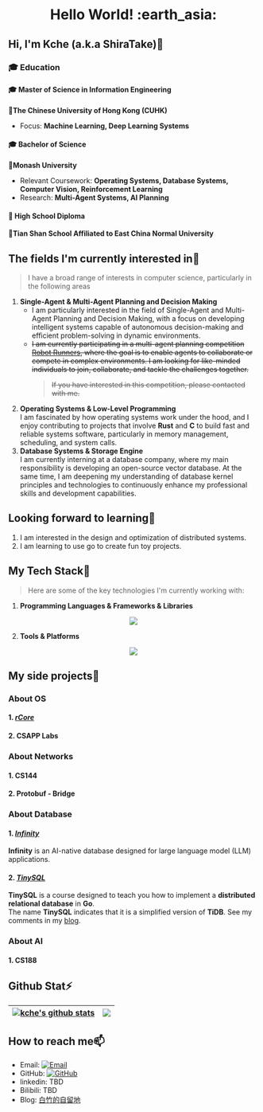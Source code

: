 <h1 align= "center"><b>Hello World! :earth_asia:</b></h1>


## Hi, I'm Kche (a.k.a ShiraTake)👋 
### 🎓 Education  

#### 🎓 Master of Science in Information Engineering  
📍**The Chinese University of Hong Kong (CUHK)**
- Focus: **Machine Learning, Deep Learning Systems**  

#### 🎓 Bachelor of Science  
📍**Monash University** 
- Relevant Coursework: **Operating Systems, Database Systems, Computer Vision, Reinforcement Learning**
- Research: **Multi-Agent Systems, AI Planning**    

#### 🏫 High School Diploma  
📍**Tian Shan School Affiliated to East China Normal University**   


## The fields I'm currently interested in💬
>  I have a broad range of interests in computer science, particularly in the following areas
1. **Single-Agent & Multi-Agent Planning and Decision Making**  
   - I am particularly interested in the field of Single-Agent and Multi-Agent Planning and Decision Making, with a focus on developing intelligent systems capable of autonomous decision-making and efficient problem-solving in dynamic environments.
   - ~~I am currently participating in a multi-agent planning competition [Robot Runners](https://www.leagueofrobotrunners.org/), where the goal is to enable agents to collaborate or compete in complex environments. I am looking for like-minded individuals to join, collaborate, and tackle the challenges together.~~
     > ~~If you have interested in this competition, please contacted with me.~~
2. **Operating Systems & Low-Level Programming**  
   I am fascinated by how operating systems work under the hood, and I enjoy contributing to projects that involve **Rust** and **C** to build fast and reliable systems software, particularly in memory management, scheduling, and system calls.
3. **Database Systems & Storage Engine**  
   I am currently interning at a database company, where my main responsibility is developing an open-source vector database. At the same time, I am deepening my understanding of database kernel principles and technologies to continuously enhance my professional skills and development capabilities.

## Looking forward to learning🌱
   1. I am interested in the design and optimization of distributed systems.
   2. I am learning to use go to create fun toy projects.
## My Tech Stack🔧
> Here are some of the key technologies I'm currently working with:

1. **Programming Languages & Frameworks & Libraries**  
<p align="center">
  <a href="https://skillicons.dev">
    <img src="https://skillicons.dev/icons?i=rust,python,c,cpp,go,mysql,r,matlab,html,css,js,ts,pytorch,md" />
  </a>
</p>

2. **Tools & Platforms**  
<p align="center">
  <a href="https://skillicons.dev">
    <img src="https://skillicons.dev/icons?i=linux,docker,cmake,git,vscode,ubuntu,anaconda,ros,powershell,github,idea,clion" />
  </a>
</p>

## My side projects🤔
### About OS
#### 1. *[rCore](https://github.com/LearningOS/2024a-rcore-kche0169)*
#### 2. CSAPP Labs
### About Networks
#### 1. CS144
#### 2. Protobuf - Bridge
### About Database
#### 1. *[Infinity](https://github.com/kche0169/infinity)* 
**Infinity** is an AI-native database designed for large language model (LLM) applications. 
#### 2. *[TinySQL](https://github.com/kche0169/tinyKcheSQL)*

**TinySQL** is a course designed to teach you how to implement a **distributed relational database** in **Go**.  
The name **TinySQL** indicates that it is a simplified version of **TiDB**. See my comments in my [blog](https://shiratakes-o.gitbook.io/shiratakes-o/guan-yu-shu-ju-ku-he-da-shu-ju-de-za-tan/shu-ju-ku-xue-xi-xiang-mu-ce-ping-tinysql-shi-fou-zhi-de-tui-jian).

### About AI
#### 1. CS188
## Github Stat⚡

| <a href="https://github.com/anuraghazra/github-readme-stats"><img align="center" src="https://github-readme-stats.vercel.app/api?username=kche0169&show_icons=true&include_all_commits=true&theme=swift&hide_border=true" alt="kche's github stats" /></a> | <a href="https://github.com/anuraghazra/github-readme-stats"><img align="center" src="https://github-readme-stats.vercel.app/api/top-langs/?username=kche0169&layout=compact&theme=swift" /></a> |
| ------------- | ------------- |
## How to reach me📫
- Email: [![Email](https://img.shields.io/badge/Gmail-D14836?style=flat-square&logo=gmail&logoColor=white)](mailto:shiratakekanpakuji@gmail.com)
- GitHub: [![GitHub](https://img.shields.io/badge/GitHub-grey?logo=github)](https://github.com/kche0169)
- linkedin: TBD
- Bilibili: TBD
- Blog: [白竹的自留地](https://kche0169.github.io/)
<!--
**kche0169/kche0169** is a ✨ _special_ ✨ repository because its `README.md` (this file) appears on your GitHub profile.

Here are some ideas to get you started:

- 🔭 I’m currently working on ...
- 🌱 I’m currently learning ...
- 👯 I’m looking to collaborate on ...
- 🤔 I’m looking for help with ...
- 💬 Ask me about ...
- 📫 How to reach me: ...
- 😄 Pronouns: ...
- ⚡ Fun fact: ...
-->

